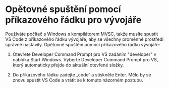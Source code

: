 <h1 data-loc-id="walkthrough.windows.title.open.dev.command.prompt">Opětovné spuštění pomocí příkazového řádku pro vývojáře</h1>
<p data-loc-id="walkthrough.windows.background.dev.command.prompt"> Používáte počítač s Windows s kompilátorem MVSC, takže musíte spustit VS Code z příkazového řádku vývojáře, aby se všechny proměnné prostředí správně nastavily. Opětovné spuštění pomocí příkazového řádku vývojáře:</p>
<ol>
<li><p data-loc-id="walkthrough.open.command.prompt">Otevřete Developer Command Prompt pro VS zadáním "developer" v nabídka Start Windows. Vyberte Developer Command Prompt pro VS, který automaticky přejde do aktuální otevřené složky.</p>
</li>
<li><p data-loc-id="walkthrough.windows.press.f5">Do příkazového řádku zadejte „code“ a stiskněte Enter. Mělo by se znovu spustit VS Code a vrátit se k tomuto názorném postupu. </p>
</li>
</ol>
